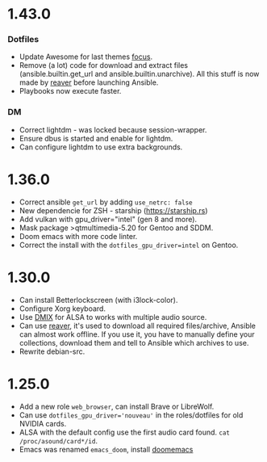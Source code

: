 1.43.0
======

### Dotfiles
- Update Awesome for last themes [focus](https://github.com/szorfein/dotfiles).
- Remove (a lot) code for download and extract files (ansible.builtin.get_url and
  ansible.builtin.unarchive). All this stuff is now made by
[reaver](https://github.com/szorfein/reaver) before launching Ansible.
- Playbooks now execute faster.

### DM
- Correct lightdm - was locked because session-wrapper.
- Ensure dbus is started and enable for lightdm.
- Can configure lightdm to use extra backgrounds.

1.36.0
======

+ Correct ansible `get_url` by adding `use_netrc: false`
+ New dependencie for ZSH - starship (https://starship.rs)
+ Add vulkan with gpu_driver="intel" (gen 8 and more).
+ Mask package >qtmultimedia-5.20 for Gentoo and SDDM.
+ Doom emacs with more code linter.
+ Correct the install with the `dotfiles_gpu_driver=intel` on Gentoo.

1.30.0
======

* Can install Betterlockscreen (with i3lock-color).
* Configure Xorg keyboard.
* Use [DMIX](https://github.com/opensrc/alsa/blob/master/lib/md/Dmix.md) for ALSA to works with multiple audio source.
* Can use [reaver](https://github.com/szorfein/reaver), it's used to download
  all required files/archive, Ansible can almost work offline. If you use it, you have
  to manually define your collections, download them and tell to Ansible which archives to use.
* Rewrite debian-src.

1.25.0
======

+ Add a new role `web_browser`, can install Brave or LibreWolf.
+ Can use `dotfiles_gpu_driver='nouveau'` in the roles/dotfiles for old NVIDIA
  cards.
+ ALSA with the default config use the first audio card found. `cat
  /proc/asound/card*/id`.
+ Emacs was renamed `emacs_doom`, install [doomemacs](https://github.com/doomemacs/doomemacs)

